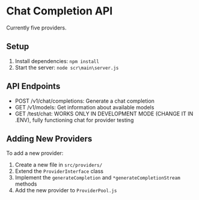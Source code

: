 # Chat Completion API

Currently five providers.

## Setup

1. Install dependencies: `npm install`
2. Start the server: `node scr\main\server.js`

## API Endpoints

- POST /v1/chat/completions: Generate a chat completion
- GET /v1/models: Get information about available models
- GET /test/chat: WORKS ONLY IN DEVELOPMENT MODE (CHANGE IT IN .ENV), fully functioning chat for provider testing

## Adding New Providers

To add a new provider:
1. Create a new file in `src/providers/`
2. Extend the `ProviderInterface` class
3. Implement the `generateCompletion` and `*generateCompletionStream` methods
4. Add the new provider to `ProviderPool.js`
